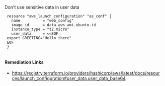 
Don't use sensitive data in user data

```hcl
 resource "aws_launch_configuration" "as_conf" {
   name          = "web_config"
   image_id      = data.aws_ami.ubuntu.id
   instance_type = "t2.micro"
   user_data     = <<EOF
 export GREETING="Hello there"
 EOF
 }
 
```

#### Remediation Links
 - https://registry.terraform.io/providers/hashicorp/aws/latest/docs/resources/launch_configuration#user_data,user_data_base64

